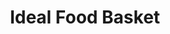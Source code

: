---
title: "Ideal Food Basket"
url: /brooklyn/ideal-food-basket-bedford-avenue/
shop: supermarket
---